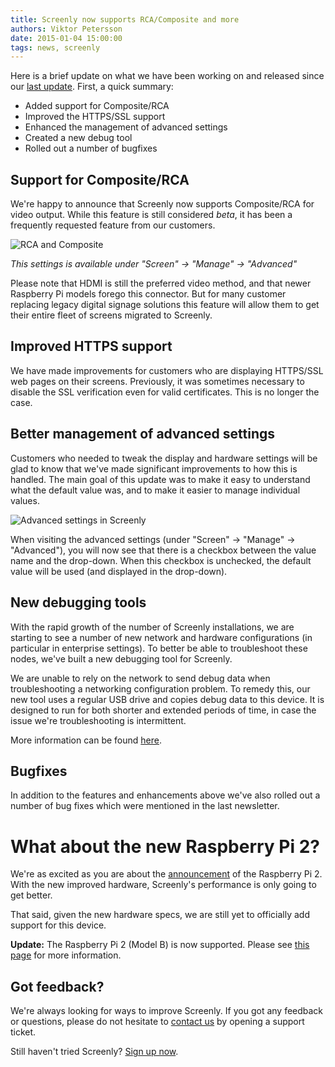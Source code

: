 ```yaml
---
title: Screenly now supports RCA/Composite and more
authors: Viktor Petersson
date: 2015-01-04 15:00:00
tags: news, screenly
---
```


Here is a brief update on what we have been working on and released since our [last update](http://wireload.net/news/2014/12/turnkey_screenly_devices_and_more.html). First, a quick summary:

 * Added support for Composite/RCA
 * Improved the HTTPS/SSL support
 * Enhanced the management of advanced settings
 * Created a new debug tool
 * Rolled out a number of bugfixes

## Support for Composite/RCA
We're happy to announce that Screenly now supports Composite/RCA for video output. While this feature is still considered <em>beta</em>, it has been a frequently requested feature from our customers.

<span class="shadowed"><img src="/uploads/2015/01/composite_pal.png" alt="RCA and Composite" /><span class="sh tl"></span><span class="sh tr"></span><span class="sh bl"></span><span class="sh br"></span></span>

*This settings is available under "Screen" -> "Manage" -> "Advanced"*

Please note that HDMI is still the preferred video method, and that newer Raspberry Pi models forego this connector. But for many customer replacing legacy digital signage solutions this feature will allow them to get their entire fleet of screens migrated to Screenly.

## Improved HTTPS support
We have made improvements for customers who are displaying HTTPS/SSL web pages on their screens. Previously, it was sometimes necessary to disable the SSL verification even for valid certificates. This is no longer the case.

## Better management of advanced settings
Customers who needed to tweak the display and hardware settings will be glad to know that we've made significant improvements to how this is handled. The main goal of this update was to make it easy to understand what the default value was, and to make it easier to manage individual values.

<span class="shadowed"><img src="/uploads/2015/01/advanced_settings.png" alt="Advanced settings in Screenly" /><span class="sh tl"></span><span class="sh tr"></span><span class="sh bl"></span><span class="sh br"></span></span>

When visiting the advanced settings (under "Screen" -> "Manage" -> "Advanced"), you will now see that there is a checkbox between the value name and the drop-down. When this checkbox is unchecked, the default value will be used (and displayed in the drop-down).

## New debugging tools
With the rapid growth of the number of Screenly installations, we are starting to see a number of new network and hardware configurations (in particular in enterprise settings). To better be able to troubleshoot these nodes, we've built a new debugging tool for Screenly.

We are unable to rely on the network to send debug data when troubleshooting a networking configuration problem. To remedy this, our new tool uses a regular USB drive and copies debug data to this device. It is designed to run for both shorter and extended periods of time, in case the issue we're troubleshooting is intermittent.

More information can be found [here](https://login.screenlyapp.com/doc/faq#debugging).

## Bugfixes
In addition to the features and enhancements above we've also rolled out a number of bug fixes which were mentioned in the last newsletter.

# What about the new Raspberry Pi 2?
We're as excited as you are about the [announcement](http://www.raspberrypi.org/raspberry-pi-2-on-sale/) of the Raspberry Pi 2. With the new improved hardware, Screenly's performance is only going to get better.

That said, given the new hardware specs, we are still yet to officially add support for this device.

**Update:** The Raspberry Pi 2 (Model B) is now supported. Please see [this page](/news/2015/02/raspberry_pi_2_supported.html) for more information.

## Got feedback?
We're always looking for ways to improve Screenly. If you got any feedback or questions, please do not hesitate to [contact us](http://support.wireload.net) by opening a support ticket.

Still haven't tried Screenly? [Sign up now](https://login.screenlyapp.com/signup).
